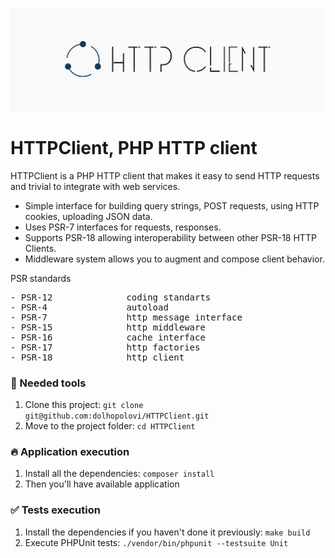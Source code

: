 ![HTTPClient](.github/logo.png?raw=true)

# HTTPClient, PHP HTTP client

HTTPClient is a PHP HTTP client that makes it easy to send HTTP requests and
trivial to integrate with web services.

- Simple interface for building query strings, POST requests, using HTTP cookies, 
  uploading JSON data.
- Uses PSR-7 interfaces for requests, responses.
- Supports PSR-18 allowing interoperability between other PSR-18 HTTP Clients.
- Middleware system allows you to augment and compose client behavior.

PSR standards

<pre>
- PSR-12              coding standarts
- PSR-4               autoload
- PSR-7               http message interface
- PSR-15              http middleware
- PSR-16              cache interface
- PSR-17              http factories
- PSR-18              http client
</pre>

### 🐳 Needed tools

1. Clone this project: `git clone git@github.com:dolhopolovi/HTTPClient.git`
2. Move to the project folder: `cd HTTPClient`

### 🔥 Application execution

1. Install all the dependencies: `composer install`
2. Then you'll have available application

### ✅ Tests execution

1. Install the dependencies if you haven't done it previously: `make build`
2. Execute PHPUnit tests: `./vendor/bin/phpunit --testsuite Unit`

